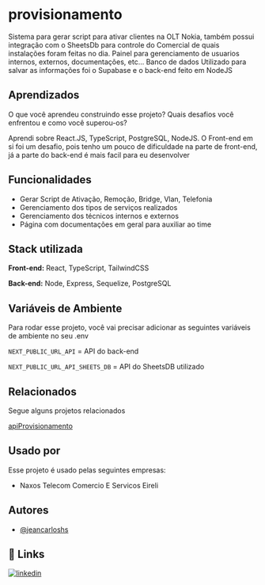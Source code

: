 
# provisionamento

Sistema para gerar script para ativar clientes na OLT Nokia, também possui integração com o SheetsDb para controle do Comercial de quais instalações foram feitas no dia. Painel para gerenciamento de usuarios internos, externos, documentações, etc... Banco de dados Utilizado para salvar as informações foi o Supabase e o back-end feito em NodeJS


## Aprendizados

O que você aprendeu construindo esse projeto? Quais desafios você enfrentou e como você superou-os?

Aprendi sobre React.JS, TypeScript, PostgreSQL, NodeJS. O Front-end em si foi um desafio, pois tenho um pouco de dificuldade na parte de front-end, já a parte do back-end é mais facil para eu desenvolver
## Funcionalidades

- Gerar Script de Ativação, Remoção, Bridge, Vlan, Telefonia
- Gerenciamento dos tipos de serviços realizados
- Gerenciamento dos técnicos internos e externos
- Página com documentações em geral para auxiliar ao time


## Stack utilizada

**Front-end:** React, TypeScript, TailwindCSS

**Back-end:** Node, Express, Sequelize, PostgreSQL


## Variáveis de Ambiente

Para rodar esse projeto, você vai precisar adicionar as seguintes variáveis de ambiente no seu .env

`NEXT_PUBLIC_URL_API` = API do back-end

`NEXT_PUBLIC_URL_API_SHEETS_DB` = API do SheetsDB utilizado
## Relacionados

Segue alguns projetos relacionados

[apiProvisionamento](https://github.com/jeancarloshs/apiProvisionamento/blob/main/README.md)


## Usado por

Esse projeto é usado pelas seguintes empresas:

- Naxos Telecom Comercio E Servicos Eireli


## Autores

- [@jeancarloshs](https://www.github.com/jeancarloshs)

## 🔗 Links
[![linkedin](https://img.shields.io/badge/linkedin-0A66C2?style=for-the-badge&logo=linkedin&logoColor=white)](https://www.linkedin.com/in/jean-carlos-nunes-de-almeida-81a68b139/)
